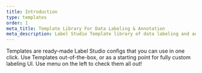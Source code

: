 ```yaml
---
title: Introduction
type: templates
order: 1
meta_title: Template Library For Data Labeling & Annotation
meta_description: Label Studio Template library of data labeling and annotation configurations for various data types.
---
```


Templates are ready-made Label Studio configs that you can use in one click. Use Templates out-of-the-box, or as a starting point for fully custom labeling UI. Use menu on the left to check them all out!
